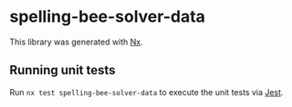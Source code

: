 # spelling-bee-solver-data

This library was generated with [Nx](https://nx.dev).

## Running unit tests

Run `nx test spelling-bee-solver-data` to execute the unit tests via [Jest](https://jestjs.io).
